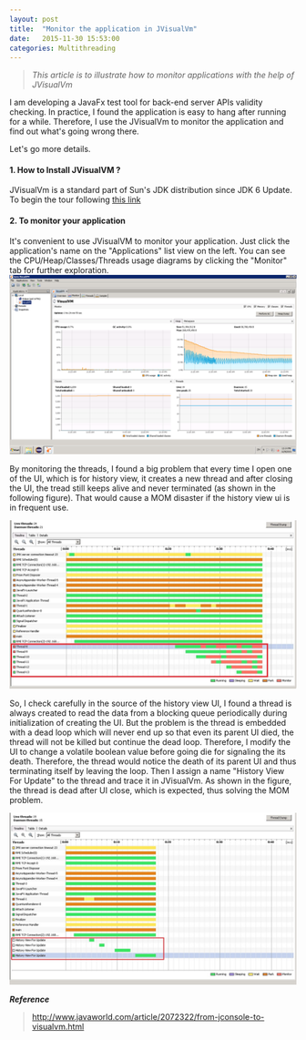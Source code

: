 ```yaml
---
layout: post
title:  "Monitor the application in JVisualVm"
date:   2015-11-30 15:53:00
categories: Multithreading
---
```


> *This article is to illustrate how to monitor applications with the help of JVisualVm*

I am developing a JavaFx test tool for back-end server APIs validity checking. In practice, I found the application is easy to hang after running for a while. Therefore, I use the JVisualVm to monitor the application and find out what's going wrong there.

Let's go more details.

#### 1. How to Install JVisualVM ?
JVisualVm is a standard part of Sun's JDK distribution since JDK 6 Update. To begin the tour following [this link](https://docs.oracle.com/javase/8/docs/technotes/guides/visualvm/intro.html)

#### 2. To monitor your application
It's convenient to use JVisualVM to monitor your application. Just click the application's name on the "Applications" list view on the left. You can see the CPU/Heap/Classes/Threads usage diagrams by clicking the "Monitor" tab for further exploration.
![Alt text](/resources/jvisualvm/monitor.PNG)

By monitoring the threads, I found a big problem that every time I open one of the UI, which is for history view, it creates a new thread and after closing the UI, the tread still keeps alive and never terminated (as shown in the following figure). That would cause a MOM disaster if the history view ui is in frequent use.

![Alt text](/resources/jvisualvm/thread-trace.jpg)

So, I check carefully in the source of the history view UI, I found a thread is always created to read the data from a blocking queue periodically during initialization of creating the UI. But the problem is the thread is embedded with a dead loop which will never end up so that even its parent UI died, the thread will not be killed but continue the dead loop. Therefore, I modify the UI to change a volatile boolean value before going die for signaling the its death. Therefore, the thread would notice the death of its parent UI and thus terminating itself by leaving the loop. Then I assign a name "History View For Update" to the thread and trace it in JVisualVm.
As shown in the figure, the thread is dead after UI close, which is expected, thus solving the MOM problem.

![Alt text](/resources/jvisualvm/thread-trace-1.jpg)

***Reference***
> http://www.javaworld.com/article/2072322/from-jconsole-to-visualvm.html
